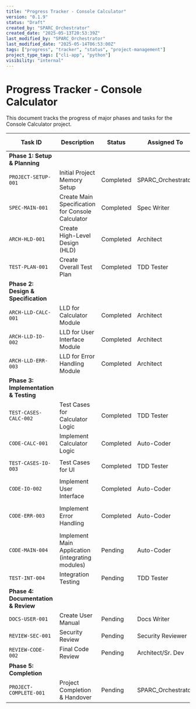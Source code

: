 ```yaml
---
title: "Progress Tracker - Console Calculator"
version: "0.1.9"
status: "Draft"
created_by: "SPARC_Orchestrator"
created_date: "2025-05-13T20:53:39Z"
last_modified_by: "SPARC_Orchestrator"
last_modified_date: "2025-05-14T06:53:00Z"
tags: ["progress", "tracker", "status", "project-management"]
project_type_tags: ["cli-app", "python"]
visibility: "internal"
---
```


# Progress Tracker - Console Calculator

This document tracks the progress of major phases and tasks for the Console Calculator project.

| Task ID             | Description                                       | Status      | Assigned To         | Start Date | End Date (Est/Actual) | Dependencies | Notes                                     |
|---------------------|---------------------------------------------------|-------------|---------------------|------------|-----------------------|--------------|-------------------------------------------|
| **Phase 1: Setup & Planning** |                                           |             |                     |            |                       |              |                                           |
| `PROJECT-SETUP-001` | Initial Project Memory Setup                      | Completed   | SPARC_Orchestrator  | 2025-05-13 | 2025-05-13 (Actual) |              | Created core .project-memory files.     |
| `SPEC-MAIN-001`     | Create Main Specification for Console Calculator  | Completed   | Spec Writer         | 2025-05-13 | 2025-05-13 (Actual) | `PROJECT-SETUP-001` | Specification created.                    |
| `ARCH-HLD-001`      | Create High-Level Design (HLD)                    | Completed   | Architect           | 2025-05-13 | 2025-05-13 (Actual) | `SPEC-MAIN-001`     | HLD document created.                     |
| `TEST-PLAN-001`     | Create Overall Test Plan                          | Completed   | TDD Tester          | 2025-05-13 | 2025-05-13 (Actual) | `SPEC-MAIN-001`     | Test Plan created.                        |
| **Phase 2: Design & Specification** |                                   |             |                     |            |                       |              |                                           |
| `ARCH-LLD-CALC-001` | LLD for Calculator Module                         | Completed   | Architect           | 2025-05-13 | 2025-05-13 (Actual) | `ARCH-HLD-001`      | LLD for Calc module created.              |
| `ARCH-LLD-IO-002`   | LLD for User Interface Module                     | Completed   | Architect           | 2025-05-13 | 2025-05-13 (Actual) | `ARCH-HLD-001`      | LLD for UI module created.                |
| `ARCH-LLD-ERR-003`  | LLD for Error Handling Module                     | Completed   | Architect           | 2025-05-13 | 2025-05-13 (Actual) | `ARCH-HLD-001`      | LLD for Error Handling module created.    |
| **Phase 3: Implementation & Testing** |                               |             |                     |            |                       |              |                                           |
| `TEST-CASES-CALC-002`| Test Cases for Calculator Logic                  | Completed   | TDD Tester          | 2025-05-13 | 2025-05-13 (Actual) | `ARCH-LLD-CALC-001`, `TEST-PLAN-001` | Test cases for calc logic created.        |
| `CODE-CALC-001`     | Implement Calculator Logic                        | Completed   | Auto-Coder          | 2025-05-13 | 2025-05-14 (Actual) | `TEST-CASES-CALC-002` | Engine, exceptions, and tests implemented. |
| `TEST-CASES-IO-003` | Test Cases for UI                                 | Completed   | TDD Tester          | 2025-05-14 | 2025-05-14 (Actual) | `ARCH-LLD-IO-002`, `TEST-PLAN-001` | Test cases for UI created.                |
| `CODE-IO-002`       | Implement User Interface                          | Completed   | Auto-Coder          | 2025-05-14 | 2025-05-14 (Actual) | `TEST-CASES-IO-003` | UI module and tests implemented.          |
| `CODE-ERR-003`      | Implement Error Handling                          | Completed   | Auto-Coder          | 2025-05-14 | 2025-05-14 (Actual) | `ARCH-LLD-ERR-003`  | Custom exceptions implemented in `src/calculator/exceptions.py` by `CODE-CALC-001`. |
| `CODE-MAIN-004`     | Implement Main Application (integrating modules)  | Pending     | Auto-Coder          | TBD        | TBD                   | `CODE-CALC-001`, `CODE-IO-002`, `CODE-ERR-003` |                                           |
| `TEST-INT-004`      | Integration Testing                               | Pending     | TDD Tester          | TBD        | TBD                   | `CODE-MAIN-004`     |                                           |
| **Phase 4: Documentation & Review** |                                 |             |                     |            |                       |              |                                           |
| `DOCS-USER-001`     | Create User Manual                                | Pending     | Docs Writer         | TBD        | TBD                   | `CODE-MAIN-004`     |                                           |
| `REVIEW-SEC-001`    | Security Review                                   | Pending     | Security Reviewer   | TBD        | TBD                   | `CODE-MAIN-004`     |                                           |
| `REVIEW-CODE-002`   | Final Code Review                                 | Pending     | Architect/Sr. Dev   | TBD        | TBD                   | `CODE-MAIN-004`     |                                           |
| **Phase 5: Completion** |                                               |             |                     |            |                       |              |                                           |
| `PROJECT-COMPLETE-001`| Project Completion & Handover                   | Pending     | SPARC_Orchestrator  | TBD        | TBD                   | All prior tasks     |                                           |